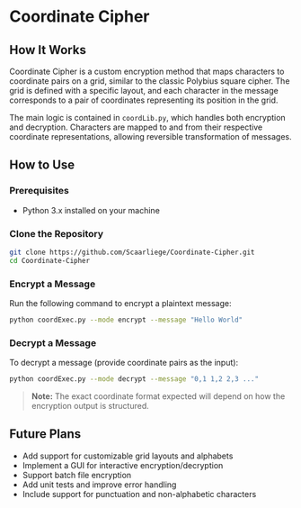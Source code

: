 # Coordinate Cipher

## How It Works

Coordinate Cipher is a custom encryption method that maps characters to coordinate pairs on a grid, similar to the classic Polybius square cipher. The grid is defined with a specific layout, and each character in the message corresponds to a pair of coordinates representing its position in the grid.

The main logic is contained in `coordLib.py`, which handles both encryption and decryption. Characters are mapped to and from their respective coordinate representations, allowing reversible transformation of messages.

## How to Use

### Prerequisites

- Python 3.x installed on your machine

### Clone the Repository

```bash
git clone https://github.com/Scaarliege/Coordinate-Cipher.git
cd Coordinate-Cipher
```

### Encrypt a Message

Run the following command to encrypt a plaintext message:

```bash
python coordExec.py --mode encrypt --message "Hello World"
```

### Decrypt a Message

To decrypt a message (provide coordinate pairs as the input):

```bash
python coordExec.py --mode decrypt --message "0,1 1,2 2,3 ..."
```

> **Note:** The exact coordinate format expected will depend on how the encryption output is structured.

## Future Plans

- Add support for customizable grid layouts and alphabets
- Implement a GUI for interactive encryption/decryption
- Support batch file encryption
- Add unit tests and improve error handling
- Include support for punctuation and non-alphabetic characters
